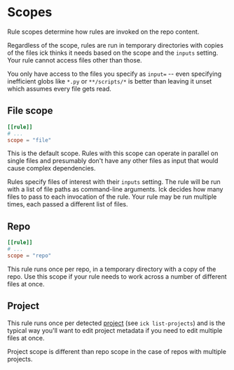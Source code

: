 # Scopes

Rule scopes determine how rules are invoked on the repo content.

Regardless of the scope, rules are run in temporary directories with copies of
the files ick thinks it needs based on the scope and the `inputs` setting.  Your
rule cannot access files other than those.

You only have access to the files you specify as `input=` -- even specifying
inefficient globs like `*.py` or `**/scripts/*` is better than leaving it unset
which assumes every file gets read.


## File scope

```toml
[[rule]]
# ...
scope = "file"
```

This is the default scope. Rules with this scope can operate in parallel on
single files and presumably don't have any other files as input that would cause
complex dependencies.

Rules specify files of interest with their `inputs` setting.  The rule will be
run with a list of file paths as command-line arguments.  Ick decides how many
files to pass to each invocation of the rule.  Your rule may be run multiple
times, each passed a different list of files.


## Repo

```toml
[[rule]]
# ...
scope = "repo"
```

This rule runs once per repo, in a temporary directory with a copy of the repo.
Use this scope if your rule needs to work across a number of different files at
once.


## Project

This rule runs once per detected [project](projects.html) (see `ick
list-projects`) and is the typical way you'll want to edit project metadata if
you need to edit multiple files at once.

Project scope is different than repo scope in the case of repos with multiple
projects.
